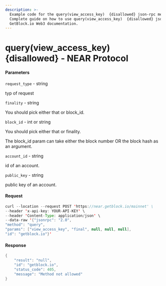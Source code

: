 ```yaml
---
description: >-
  Example code for the query(view_access_key)  {disallowed} json-rpc method.
  Сomplete guide on how to use query(view_access_key)  {disallowed} json-rpc in
  GetBlock.io Web3 documentation.
---
```


# query(view\_access\_key) {disallowed} - NEAR Protocol

#### Parameters

`request_type` - string

typ of request

`finality` - string

You should pick either that or block\_id.

`block_id` - int or string

You should pick either that or finality.

The block\_id param can take either the block number OR the block hash as an argument.

`account_id` - string

id of an account.

`public_key` - string

public key of an account.

#### Request

```java
curl --location --request POST 'https://near.getblock.io/mainnet' \ 
--header 'x-api-key: YOUR-API-KEY' \ 
--header 'Content-Type: application/json' \ 
--data-raw '{"jsonrpc": "2.0",
"method": "query",
"params": ["view_access_key", "final", null, null, null],
"id": "getblock.io"}'
```

#### Response

```java
{
    "result": "null",
    "id": "getblock.io",
    "status_code": 405,
    "message": "Method not allowed"
}
```
